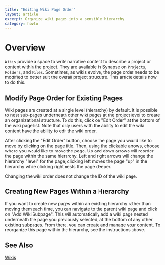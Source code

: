 ```yaml
---
title: "Editing Wiki Page Order"
layout: article
excerpt: Organize wiki pages into a sensible hierarchy
category: howto
---
```


# Overview

`Wikis` provide a space to write narrative content to describe a project or content within the project. They are available in Synapse on `Projects`, `Folders`, and `Files`. Sometimes, as wikis evolve, the page order needs to be modified to better suit the overall project strucutre. This article details how to do this. 

## Modify Page Order for Existing Pages

Wiki pages are created at a single level (hierarchy) by default. It is possible to nest sub-pages underneath other wiki pages at the project level to create an organizational structure. To do this, click on "Edit Order" at the bottom of the wiki page list. Note that only users with the ability to edit the wiki content have the ability to edit the wiki order. 

After clicking the "Edit Order" button, choose the page you would like to move by clicking on the page title. Then, using the clickable arrows, choose where you would like to move the page. Up and down arrows will reorder the page within the same hierarchy. Left and right arrows will change the hierarchy "level" for the page; clicking left moves the page "up" in the hierarchy while clicking right nests the page deeper. 

Changing the wiki order does not change the ID of the wiki page. 

## Creating New Pages Within a Hierarchy

If you want to create new pages within an existing hierarchy rather than moving them each time, you can navigate to the parent wiki page and click on "Add Wiki Subpage". This will automatically add a wiki page nested underneath the page you previously selected, at the bottom of any other existing subpages. From there, you can create and manage your content. To reorganize this page within the hierarchy, see the instructions above. 

## See Also
[Wikis](/articles/wikis.html)
